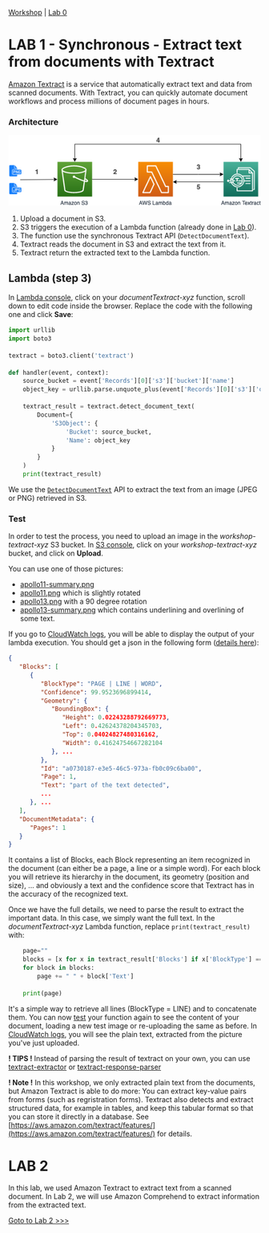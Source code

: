 [Workshop](../../README.md) | [Lab 0](../../Lab0/README.md)

# LAB 1 - Synchronous - Extract text from documents with Textract

[Amazon Textract](https://docs.aws.amazon.com/textract/latest/dg/what-is.html) is a service that automatically extract text and data from scanned documents. With Textract, you can quickly automate document workflows and process millions of document pages in hours.

<a name="archi_sync"></a>
### Architecture
![Synchronous Architecture](images/textract_sync_archi.png)

1. Upload a document in S3. 
2. S3 triggers the execution of a Lambda function (already done in [Lab 0](../../Lab0/README.md)).
3. The function use the synchronous Textract API (``DetectDocumentText``).
4. Textract reads the document in S3 and extract the text from it.
5. Textract return the extracted text to the Lambda function.
  

## Lambda (step 3)
In [Lambda console](https://console.aws.amazon.com/lambda/home#/functions), click on your *documentTextract-xyz* function, scroll down to edit code inside the browser. Replace the code with the following one and click **Save**:

```python
import urllib
import boto3

textract = boto3.client('textract')

def handler(event, context):
	source_bucket = event['Records'][0]['s3']['bucket']['name']
	object_key = urllib.parse.unquote_plus(event['Records'][0]['s3']['object']['key'])
	
	textract_result = textract.detect_document_text(
		Document={
			'S3Object': {
				'Bucket': source_bucket,
				'Name': object_key
			}
		}
	)
	print(textract_result)

```
We use the [``DetectDocumentText``](https://docs.aws.amazon.com/textract/latest/dg/API_DetectDocumentText.html) API to extract the text from an image (JPEG or PNG) retrieved in S3.

<a name="test"></a>
### Test
In order to test the process, you need to upload an image in the *workshop-textract-xyz* S3 bucket. In [S3 console](https://s3.console.aws.amazon.com/s3/buckets/), click on your *workshop-textract-xyz* bucket, and click on **Upload**.

You can use one of those pictures:

 - [apollo11-summary.png](../../documents/apollo11-summary.png) 
 - [apollo11.png](../../documents/apollo11.png) which is slightly rotated
 - [apollo13.png](../../documents/apollo13.png) with a 90 degree rotation
 - [apollo13-summary.png](../../documents/apollo13-summary.png) which contains underlining and overlining of some text.

If you go to [CloudWatch logs](https://console.aws.amazon.com/cloudwatch/home#logs:prefix=/aws/lambda/documentTextract), you will be able to display the output of your lambda execution. You should get a json in the following form ([details here](https://docs.aws.amazon.com/textract/latest/dg/API_DetectDocumentText.html#API_DetectDocumentText_ResponseSyntax)):

```json
{
   "Blocks": [ 
      { 
         "BlockType": "PAGE | LINE | WORD",
         "Confidence": 99.9523696899414,
         "Geometry": { 
            "BoundingBox": { 
               "Height": 0.02243288792669773,
               "Left": 0.42624378204345703,
               "Top": 0.04024827480316162,
               "Width": 0.41624754667282104
            }, ...
         },
         "Id": "a0730187-e3e5-46c5-973a-fb0c09c6ba00",
         "Page": 1,
         "Text": "part of the text detected",
         ...
      }, ...
   ],
   "DocumentMetadata": { 
      "Pages": 1
   }
}
```

It contains a list of Blocks, each Block representing an item recognized in the document (can either be a page, a line or a simple word). For each block you will retrieve its hierarchy in the document, its geometry (position and size), ... and obviously a text and the confidence score that Textract has in the accuracy of the recognized text.

Once we have the full details, we need to parse the result to extract the important data. In this case, we simply want the full text. In the *documentTextract-xyz* Lambda function, replace ``print(textract_result)`` with: 

```python
	page=""
	blocks = [x for x in textract_result['Blocks'] if x['BlockType'] == "LINE"]
	for block in blocks:
		page += " " + block['Text']
        	
	print(page)
```
It's a simple way to retrieve all lines (BlockType = LINE) and to concatenate them. You can now [test](#test) your function again to see the content of your document, loading a new test image or re-uploading the same as before. In [CloudWatch logs](https://console.aws.amazon.com/cloudwatch/home#logs:prefix=/aws/lambda/documentTextract), you will see the plain text, extracted from the picture you've just uploaded.

**! TIPS !** Instead of parsing the result of textract on your own, you can use [textract-extractor](https://github.com/aws-samples/amazon-textract-textractor) or [textract-response-parser](https://github.com/aws-samples/amazon-textract-response-parser)

**! Note !** In this workshop, we only extracted plain text from the documents, but Amazon Textract is able to do more: You can extract key-value pairs from forms (such as regristration forms). Textract also detects and extract structured data, for example in tables, and keep this tabular format so that you can store it directly in a database. See [https://aws.amazon.com/textract/features/](https://aws.amazon.com/textract/features/) for details.

# LAB 2
In this lab, we used Amazon Textract to extract text from a scanned document. 
In Lab 2, we will use Amazon Comprehend to extract information from the extracted text.

[Goto to Lab 2 >>>](../Lab2/README.md)